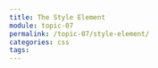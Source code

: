 ```yaml
---
title: The Style Element
module: topic-07
permalink: /topic-07/style-element/
categories: css
tags:
---
```


<div class="divider-heading"></div>
